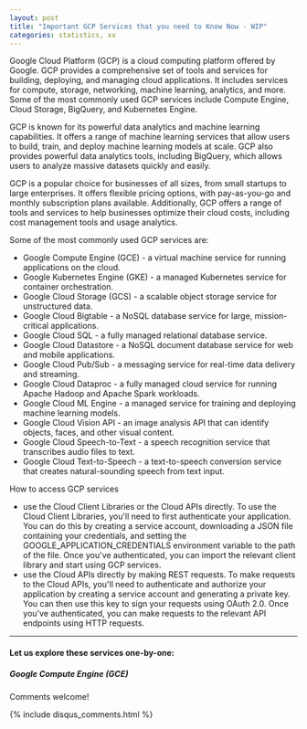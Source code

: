 ```yaml
---
layout: post
title: "Important GCP Services that you need to Know Now - WIP"
categories: statistics, xx
---
```

Google Cloud Platform (GCP) is a cloud computing platform offered by Google. GCP provides a comprehensive set of tools and services for building, deploying, and managing cloud applications. It includes services for compute, storage, networking, machine learning, analytics, and more. Some of the most commonly used GCP services include Compute Engine, Cloud Storage, BigQuery, and Kubernetes Engine.

GCP is known for its powerful data analytics and machine learning capabilities. It offers a range of machine learning services that allow users to build, train, and deploy machine learning models at scale. GCP also provides powerful data analytics tools, including BigQuery, which allows users to analyze massive datasets quickly and easily.

GCP is a popular choice for businesses of all sizes, from small startups to large enterprises. It offers flexible pricing options, with pay-as-you-go and monthly subscription plans available. Additionally, GCP offers a range of tools and services to help businesses optimize their cloud costs, including cost management tools and usage analytics.

Some of the most commonly used GCP services are:
- Google Compute Engine (GCE) - a virtual machine service for running applications on the cloud.
- Google Kubernetes Engine (GKE) - a managed Kubernetes service for container orchestration.
- Google Cloud Storage (GCS) - a scalable object storage service for unstructured data.
- Google Cloud Bigtable - a NoSQL database service for large, mission-critical applications.
- Google Cloud SQL - a fully managed relational database service.
- Google Cloud Datastore - a NoSQL document database service for web and mobile applications.
- Google Cloud Pub/Sub - a messaging service for real-time data delivery and streaming.
- Google Cloud Dataproc - a fully managed cloud service for running Apache Hadoop and Apache Spark workloads.
- Google Cloud ML Engine - a managed service for training and deploying machine learning models.
- Google Cloud Vision API - an image analysis API that can identify objects, faces, and other visual content.
- Google Cloud Speech-to-Text - a speech recognition service that transcribes audio files to text.
- Google Cloud Text-to-Speech - a text-to-speech conversion service that creates natural-sounding speech from text input.

How to access GCP services
- use the Cloud Client Libraries or the Cloud APIs directly. To use the Cloud Client Libraries, you'll need to first authenticate your application. You can do this by creating a service account, downloading a JSON file containing your credentials, and setting the GOOGLE_APPLICATION_CREDENTIALS environment variable to the path of the file. Once you've authenticated, you can import the relevant client library and start using GCP services.
- use the Cloud APIs directly by making REST requests. To make requests to the Cloud APIs, you'll need to authenticate and authorize your application by creating a service account and generating a private key. You can then use this key to sign your requests using OAuth 2.0. Once you've authenticated, you can make requests to the relevant API endpoints using HTTP requests.

---

#### Let us explore these services one-by-one:
##### Google Compute Engine (GCE)


Comments welcome!

{% include disqus_comments.html %}
